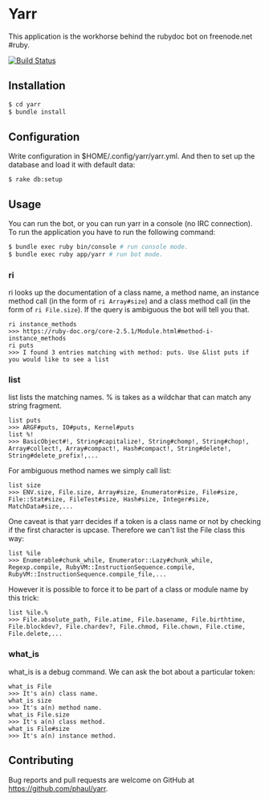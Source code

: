# Yarr

This application is the workhorse behind the rubydoc bot on freenode.net #ruby.

[![Build Status](https://travis-ci.org/phaul/yarr.svg?branch=master)](https://travis-ci.org/phaul/yarr)

## Installation

```bash
$ cd yarr
$ bundle install
```

## Configuration

Write configuration in $HOME/.config/yarr/yarr.yml. And then to set up the
database and load it with default data:

```
$ rake db:setup
```

## Usage

You can run the bot, or you can run yarr in a console (no IRC connection).
To run the application you have to run the following command:

```bash
$ bundle exec ruby bin/console # run console mode.
$ bundle exec ruby app/yarr # run bot mode.
```

### ri

ri looks up the documentation of a class name, a method name, an instance
method call (in the form of `ri Array#size`) and a class method call (in the
form of `ri File.size`). If the query is ambiguous the bot will tell you that.

```
ri instance_methods
>>> https://ruby-doc.org/core-2.5.1/Module.html#method-i-instance_methods
ri puts
>>> I found 3 entries matching with method: puts. Use &list puts if you would like to see a list
```

### list

list lists the matching names. % is takes as a wildchar that can match any
string fragment.

```
list puts
>>> ARGF#puts, IO#puts, Kernel#puts
list %!
>>> BasicObject#!, String#capitalize!, String#chomp!, String#chop!, Array#collect!, Array#compact!, Hash#compact!, String#delete!, String#delete_prefix!,...
```

For ambiguous method names we simply call list:

```
list size
>>> ENV.size, File.size, Array#size, Enumerator#size, File#size, File::Stat#size, FileTest#size, Hash#size, Integer#size, MatchData#size,...
```

One caveat is that yarr decides if a token is a class name or not by checking
if the first character is upcase. Therefore we can't list the File class this
way:

```
list %ile
>>> Enumerable#chunk_while, Enumerator::Lazy#chunk_while, Regexp.compile, RubyVM::InstructionSequence.compile, RubyVM::InstructionSequence.compile_file,...
```

However it is possible to force it to be part of a class or module name by this trick:

```
list %ile.% 
>>> File.absolute_path, File.atime, File.basename, File.birthtime, File.blockdev?, File.chardev?, File.chmod, File.chown, File.ctime, File.delete,...
```

### what_is

what_is is a debug command. We can ask the bot about a particular token:

```
what_is File
>>> It's a(n) class name.
what_is size
>>> It's a(n) method name.
what_is File.size
>>> It's a(n) class method.
what_is File#size
>>> It's a(n) instance method.
```

## Contributing

Bug reports and pull requests are welcome on GitHub at https://github.com/phaul/yarr.
